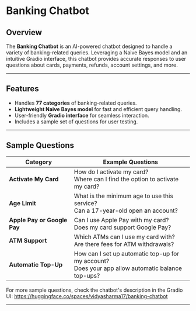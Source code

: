 # Banking Chatbot

## Overview
The **Banking Chatbot** is an AI-powered chatbot designed to handle a variety of banking-related queries. Leveraging a Naive Bayes model and an intuitive Gradio interface, this chatbot provides accurate responses to user questions about cards, payments, refunds, account settings, and more.

---

## Features
- Handles **77 categories** of banking-related queries.
- **Lightweight Naive Bayes model** for fast and efficient query handling.
- User-friendly **Gradio interface** for seamless interaction.
- Includes a sample set of questions for user testing.

---

## Sample Questions
| **Category**            | **Example Questions**                                                       |
|--------------------------|-----------------------------------------------------------------------------|
| **Activate My Card**     | How do I activate my card? <br> Where can I find the option to activate my card? |
| **Age Limit**            | What is the minimum age to use this service? <br> Can a 17-year-old open an account? |
| **Apple Pay or Google Pay** | Can I use Apple Pay with my card? <br> Does my card support Google Pay?  |
| **ATM Support**          | Which ATMs can I use my card with? <br> Are there fees for ATM withdrawals? |
| **Automatic Top-Up**     | How can I set up automatic top-up for my account? <br> Does your app allow automatic balance top-ups? |

For more sample questions, check the chatbot's description in the Gradio UI: https://huggingface.co/spaces/vidyasharma17/banking-chatbot

---
